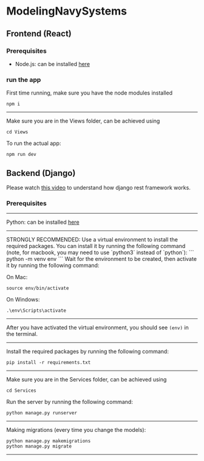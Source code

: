 # ModelingNavySystems

## Frontend (React)

### Prerequisites
- Node.js: can be installed [here](https://nodejs.org/en)

### run the app
First time running, make sure you have the node modules installed
```
npm i
```
<hr>

Make sure you are in the Views folder, can be achieved using
```
cd Views
```
To run the actual app:
```
npm run dev
```

## Backend (Django)

Please watch [this video](https://www.youtube.com/watch?v=t-uAgI-AUxc&t=260s) to understand how django rest framework works.
### Prerequisites
<hr>

Python: can be installed [here](https://www.python.org/downloads/)
<hr>
STRONGLY RECOMMENDED: Use a virtual environment to install the required packages. You can install it by running the following command (note, for macbook, you may need to use `python3` instead of `python`):
```
python -m venv env
```
Wait for the environment to be created, then activate it by running the following command:

On Mac:
```
source env/bin/activate
```

On Windows:
```
.\env\Scripts\activate
```
<hr>

After you have activated the virtual environment, you should see `(env)` in the terminal.
<hr>

Install the required packages by running the following command:
```
pip install -r requirements.txt
```
<hr>

Make sure you are in the Services folder, can be achieved using
```
cd Services
```

Run the server by running the following command:
```
python manage.py runserver
```
<hr>

Making migrations (every time you change the models):
```
python manage.py makemigrations
python manage.py migrate
```
<hr>
